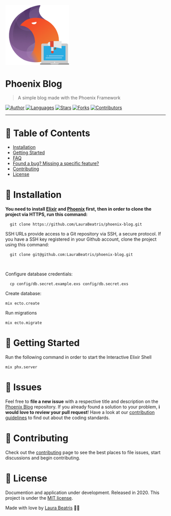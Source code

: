 <p align="left">
   <img src=".github/logo.png" width="200"/>
</p>

# Phoenix Blog

> A simple blog made with the Phoenix Framework

[![Author](https://img.shields.io/badge/author-LauraBeatris-363f5f?style=flat-square)](https://github.com/LauraBeatris)
[![Languages](https://img.shields.io/github/languages/count/LauraBeatris/phoenix-blog?color=%23363f5f&style=flat-square)](#)
[![Stars](https://img.shields.io/github/stars/LauraBeatris/phoenix-blog?color=363f5f&style=flat-square)](https://github.com/LauraBeatris/phoenix-blog/stargazers)
[![Forks](https://img.shields.io/github/forks/LauraBeatris/phoenix-blog?color=%23363f5f&style=flat-square)](https://github.com/LauraBeatris/phoenix-blog/network/members)
[![Contributors](https://img.shields.io/github/contributors/LauraBeatris/phoenix-blog?color=363f5f&style=flat-square)](https://github.com/LauraBeatris/phoenix-blog/graphs/contributors)

---

# :pushpin: Table of Contents

* [Installation](#construction_worker-installation)
* [Getting Started](#runner-getting-started)
* [FAQ](#postbox-faq)
* [Found a bug? Missing a specific feature?](#bug-issues)
* [Contributing](#tada-contributing)
* [License](#closed_book-license)

# :construction_worker: Installation

**You need to install [Elixir](https://elixir-lang.org/install.html) and [Phoenix](https://hexdocs.pm/phoenix/installation.html) first, then in order to clone the project via HTTPS, run this command:**

```
  git clone https://github.com/LauraBeatris/phoenix-blog.git
```

SSH URLs provide access to a Git repository via SSH, a secure protocol. If you have a SSH key registered in your Github account, clone the project using this command:

```
  git clone git@github.com:LauraBeatris/phoenix-blog.git
```

<br />

Configure database credentials:

```
  cp config/db.secret.example.exs config/db.secret.exs
```

Create database:

```
mix ecto.create
```

Run migrations

```
mix ecto.migrate
```

# :runner: Getting Started

Run the following command in order to start the Interactive Elixir Shell

```
mix phx.server
```

# :bug: Issues

Feel free to **file a new issue** with a respective title and description on the [Phoenix Blog](https://github.com/LauraBeatris/phoenix-blog/issues) repository. If you already found a solution to your problem, **i would love to review your pull request**! Have a look at our [contribution guidelines](https://github.com/LauraBeatris/paypal-clone/blob/master/CONTRIBUTING.md) to find out about the coding standards.

# :tada: Contributing

Check out the [contributing](https://github.com/LauraBeatris/phoenix-blog/blob/master/CONTRIBUTING.md) page to see the best places to file issues, start discussions and begin contributing.


# :closed_book: License

Documention and application under development.
Released in 2020.
This project is under the [MIT license](https://github.com/LauraBeatris/phoenix-blog/master/LICENSE).

Made with love by [Laura Beatris](https://github.com/LauraBeatris) 💜🚀
